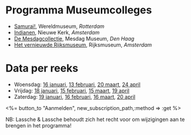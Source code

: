 # Programma Museumcolleges
* [Samurai!](/programma#samurai), Wereldmuseum, *Rotterdam*
* [Indianen](/programma#indianen), Nieuwe Kerk, *Amsterdam*
* [De Mesdagcollectie](/programma#mesdag), Mesdag Museum, *Den Haag*
* [Het vernieuwde Rijksmuseum](/programma#rijksmuseum), Rijksmuseum, *Amsterdam*

# Data per reeks
* Woensdag: [16 januari](/programma#samurai), [13 februari](/programma#indianen), [20 maart](/programma#mesdag), [24 april](/programma#rijksmuseum)
* Vrijdag: [18 januari](/programma#samurai), [15 februari](/programma#indianen), [15 maart](/programma#mesdag), [19 april](/programma#rijksmuseum)
* Zaterdag: [19 januari](/programma#samurai), [16 februari](/programma#indianen), [16 maart](/programma#mesdag), [20 april](/programma#rijksmuseum)

<%= button_to "Aanmelden", new_subscription_path,:method => :get %>

NB: Lassche & Lassche behoudt zich het recht voor om wijzigingen aan te brengen in het programma!